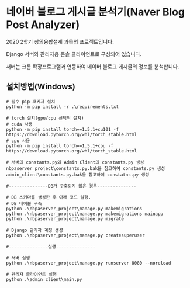 # 네이버 블로그 게시글 분석기(Naver Blog Post Analyzer)
2020 2학기 창의융합설계 과목의 프로젝트입니다.

Django 서버와 관리자용 콘솔 클라이언트로 구성되어 있습니다.

서버는 크롬 확장프로그램과 연동하여 네이버 블로그 게시글의 정보를 분석합니다.

## 설치방법(Windows)
```
# 필수 pip 패키지 설치
python -m pip install -r .\requirements.txt

# torch 설치(gpu/cpu 선택적 설치)
# cuda 사용
python -m pip install torch==1.5.1+cu101 -f https://download.pytorch.org/whl/torch_stable.html
# cpu 사용
python -m pip install torch==1.5.1+cpu -f https://download.pytorch.org/whl/torch_stable.html

# 서버의 constants.py와 Admin Client의 constants.py 생성
nbpaserver_project\constants.py.bak을 참고하여 constants.py 생성
admin_client\constants.py.bak을 참고하여 constatns.py 생성

#---------------DB가 구축되지 않은 경우---------------

# DB 스키마를 생성한 후 아래 코드 실행.
# DB 테이블 구축
python .\nbpaserver_project\manage.py makemigrations
python .\nbpaserver_project\manage.py makemigrations mainapp
python .\nbpaserver_project\manage.py migrate

# Django 관리자 계정 생성
python .\nbpaserver_project\manage.py createsuperuser

#---------------실행---------------

# 서버 실행
python .\nbpaserver_project\manage.py runserver 8080 --noreload

# 관리자 클라이언트 실행
python .\admin_client\main.py
```
